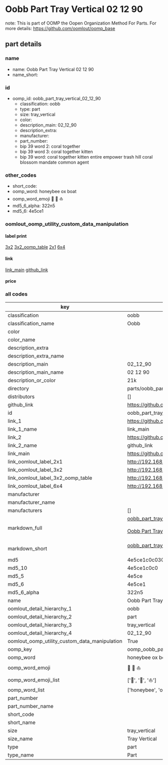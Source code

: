 # Oobb Part Tray Vertical 02 12 90  

note: This is part of OOMP the Oopen Organization Method For Parts. For more details: https://github.com/oomlout/oomp_base

##  part details





### name
* name: Oobb Part Tray Vertical 02 12 90
* name_short: 
### id
* oomp_id: oobb_part_tray_vertical_02_12_90
  * classification: oobb
  * type: part
  * size: tray_vertical
  * color: 
  * description_main: 02_12_90
  * description_extra: 
  * manufacturer: 
  * part_number: 
  * bip 39 word 2: coral together
  * bip 39 word 3: coral together kitten
  * bip 39 word: coral together kitten entire empower trash hill coral blossom mandate common agent

### other_codes
* short_code: 
* oomp_word: honeybee ox boat
* oomp_word_emoji :honeybee: :ox: :boat:
* md5_6_alpha: 322n5
* md5_6: 4e5ce1






### oomlout_oomp_utility_custom_data_manipulation
#### label print
[3x2](http://192.168.1.245:1112/?label=oomp%20322n5)
[3x2_oomp_table](http://192.168.1.107:1112/?label=oomp%20322n5)
[2x1](http://192.168.1.242:1112/?label=oomp%20322n5)
[6x4](http://192.168.1.55:1112/?label=oomp%20322n5)    

#### link

[link_main](https://github.com/oomlout/oomlout_oomp_current_version_messy/tree/main/parts/oobb_part_tray_vertical_02_12_90) [github_link](https://github.com/oomlout/oomlout_oomp_part_src/tree/main/parts/oobb_part_tray_vertical_02_12_90)                             

#### price







### all codes 
| key | value |  
| --- | --- |  
| classification | oobb |  
| classification_name | Oobb |  
| color |  |  
| color_name |  |  
| description_extra |  |  
| description_extra_name |  |  
| description_main | 02_12_90 |  
| description_main_name | 02 12 90 |  
| description_or_color | 21k |  
| directory | parts/oobb_part_tray_vertical_02_12_90 |  
| distributors | [] |  
| github_link | https://github.com/oomlout/oomlout_oomp_part_src/tree/main/parts/oobb_part_tray_vertical_02_12_90 |  
| id | oobb_part_tray_vertical_02_12_90 |  
| link_1 | https://github.com/oomlout/oomlout_oomp_current_version_messy/tree/main/parts/oobb_part_tray_vertical_02_12_90 |  
| link_1_name | link_main |  
| link_2 | https://github.com/oomlout/oomlout_oomp_part_src/tree/main/parts/oobb_part_tray_vertical_02_12_90 |  
| link_2_name | github_link |  
| link_main | https://github.com/oomlout/oomlout_oomp_current_version_messy/tree/main/parts/oobb_part_tray_vertical_02_12_90 |  
| link_oomlout_label_2x1 | http://192.168.1.242:1112/?label=oomp%20322n5 |  
| link_oomlout_label_3x2 | http://192.168.1.245:1112/?label=oomp%20322n5 |  
| link_oomlout_label_3x2_oomp_table | http://192.168.1.107:1112/?label=oomp%20322n5 |  
| link_oomlout_label_6x4 | http://192.168.1.55:1112/?label=oomp%20322n5 |  
| manufacturer |  |  
| manufacturer_name |  |  
| manufacturers | [] |  
| markdown_full | [oobb_part_tray_vertical_02_12_90](https://github.com/oomlout/oomlout_oomp_current_version_messy/tree/main/parts/oobb_part_tray_vertical_02_12_90)<br>[](https://github.com/oomlout/oomlout_oomp_current_version_messy/tree/main/parts/oobb_part_tray_vertical_02_12_90)<br>[Oobb Part Tray Vertical 02 12 90](https://github.com/oomlout/oomlout_oomp_current_version_messy/tree/main/parts/oobb_part_tray_vertical_02_12_90)<br><br> |  
| markdown_short | [oobb_part_tray_vertical_02_12_90](https://github.com/oomlout/oomlout_oomp_current_version_messy/tree/main/parts/oobb_part_tray_vertical_02_12_90)<br><br> |  
| md5 | 4e5ce1c0c0302d779da484b8f6b8e981 |  
| md5_10 | 4e5ce1c0c0 |  
| md5_5 | 4e5ce |  
| md5_6 | 4e5ce1 |  
| md5_6_alpha | 322n5 |  
| name | Oobb Part Tray Vertical 02 12 90 |  
| oomlout_detail_hierarchy_1 | oobb |  
| oomlout_detail_hierarchy_2 | part |  
| oomlout_detail_hierarchy_3 | tray_vertical |  
| oomlout_detail_hierarchy_4 | 02_12_90 |  
| oomlout_oomp_utility_custom_data_manipulation | True |  
| oomp_key | oomp_oobb_part_tray_vertical_02_12_90 |  
| oomp_word | honeybee ox boat |  
| oomp_word_emoji | :honeybee: :ox: :boat: |  
| oomp_word_emoji_list | [':honeybee:', ':ox:', ':boat:'] |  
| oomp_word_list | ['honeybee', 'ox', 'boat'] |  
| part_number |  |  
| part_number_name |  |  
| short_code |  |  
| short_name |  |  
| size | tray_vertical |  
| size_name | Tray Vertical |  
| type | part |  
| type_name | Part |  
